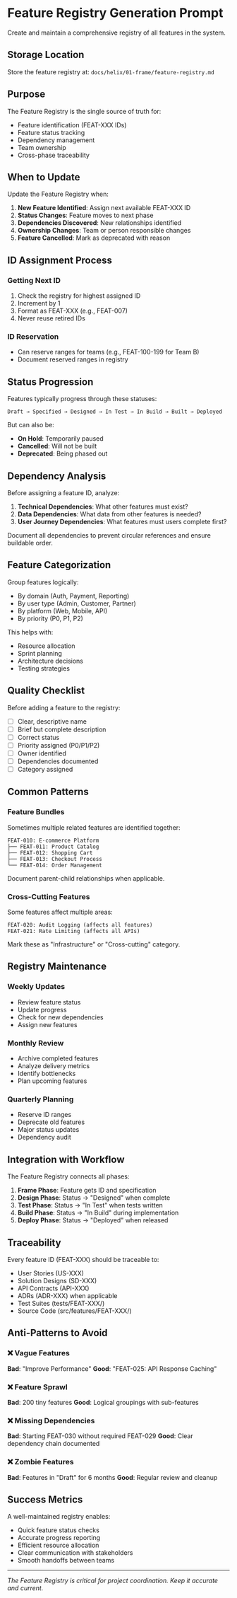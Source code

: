 # Feature Registry Generation Prompt

Create and maintain a comprehensive registry of all features in the system.

## Storage Location

Store the feature registry at: `docs/helix/01-frame/feature-registry.md`

## Purpose

The Feature Registry is the single source of truth for:
- Feature identification (FEAT-XXX IDs)
- Feature status tracking
- Dependency management
- Team ownership
- Cross-phase traceability

## When to Update

Update the Feature Registry when:
1. **New Feature Identified**: Assign next available FEAT-XXX ID
2. **Status Changes**: Feature moves to next phase
3. **Dependencies Discovered**: New relationships identified
4. **Ownership Changes**: Team or person responsible changes
5. **Feature Cancelled**: Mark as deprecated with reason

## ID Assignment Process

### Getting Next ID
1. Check the registry for highest assigned ID
2. Increment by 1
3. Format as FEAT-XXX (e.g., FEAT-007)
4. Never reuse retired IDs

### ID Reservation
- Can reserve ranges for teams (e.g., FEAT-100-199 for Team B)
- Document reserved ranges in registry

## Status Progression

Features typically progress through these statuses:
```
Draft → Specified → Designed → In Test → In Build → Built → Deployed
```

But can also be:
- **On Hold**: Temporarily paused
- **Cancelled**: Will not be built
- **Deprecated**: Being phased out

## Dependency Analysis

Before assigning a feature ID, analyze:
1. **Technical Dependencies**: What other features must exist?
2. **Data Dependencies**: What data from other features is needed?
3. **User Journey Dependencies**: What features must users complete first?

Document all dependencies to prevent circular references and ensure buildable order.

## Feature Categorization

Group features logically:
- By domain (Auth, Payment, Reporting)
- By user type (Admin, Customer, Partner)
- By platform (Web, Mobile, API)
- By priority (P0, P1, P2)

This helps with:
- Resource allocation
- Sprint planning
- Architecture decisions
- Testing strategies

## Quality Checklist

Before adding a feature to the registry:
- [ ] Clear, descriptive name
- [ ] Brief but complete description
- [ ] Correct status
- [ ] Priority assigned (P0/P1/P2)
- [ ] Owner identified
- [ ] Dependencies documented
- [ ] Category assigned

## Common Patterns

### Feature Bundles
Sometimes multiple related features are identified together:
```
FEAT-010: E-commerce Platform
├── FEAT-011: Product Catalog
├── FEAT-012: Shopping Cart
├── FEAT-013: Checkout Process
└── FEAT-014: Order Management
```

Document parent-child relationships when applicable.

### Cross-Cutting Features
Some features affect multiple areas:
```
FEAT-020: Audit Logging (affects all features)
FEAT-021: Rate Limiting (affects all APIs)
```

Mark these as "Infrastructure" or "Cross-cutting" category.

## Registry Maintenance

### Weekly Updates
- Review feature status
- Update progress
- Check for new dependencies
- Assign new features

### Monthly Review
- Archive completed features
- Analyze delivery metrics
- Identify bottlenecks
- Plan upcoming features

### Quarterly Planning
- Reserve ID ranges
- Deprecate old features
- Major status updates
- Dependency audit

## Integration with Workflow

The Feature Registry connects all phases:

1. **Frame Phase**: Feature gets ID and specification
2. **Design Phase**: Status → "Designed" when complete
3. **Test Phase**: Status → "In Test" when tests written
4. **Build Phase**: Status → "In Build" during implementation
5. **Deploy Phase**: Status → "Deployed" when released

## Traceability

Every feature ID (FEAT-XXX) should be traceable to:
- User Stories (US-XXX)
- Solution Designs (SD-XXX)
- API Contracts (API-XXX)
- ADRs (ADR-XXX) when applicable
- Test Suites (tests/FEAT-XXX/)
- Source Code (src/features/FEAT-XXX/)

## Anti-Patterns to Avoid

### ❌ Vague Features
**Bad**: "Improve Performance"
**Good**: "FEAT-025: API Response Caching"

### ❌ Feature Sprawl
**Bad**: 200 tiny features
**Good**: Logical groupings with sub-features

### ❌ Missing Dependencies
**Bad**: Starting FEAT-030 without required FEAT-029
**Good**: Clear dependency chain documented

### ❌ Zombie Features
**Bad**: Features in "Draft" for 6 months
**Good**: Regular review and cleanup

## Success Metrics

A well-maintained registry enables:
- Quick feature status checks
- Accurate progress reporting
- Efficient resource allocation
- Clear communication with stakeholders
- Smooth handoffs between teams

---
*The Feature Registry is critical for project coordination. Keep it accurate and current.*